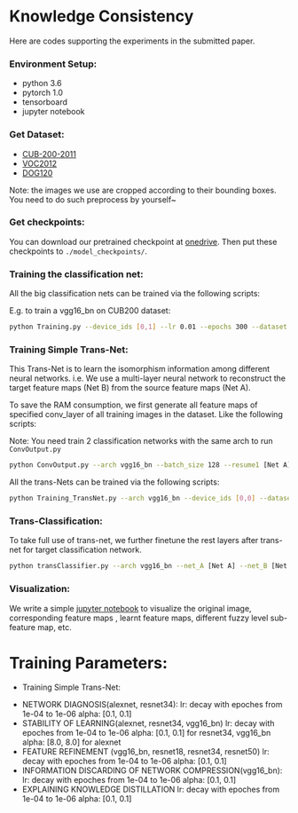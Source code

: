 # Knowledge Consistency

Here are codes supporting the experiments in the submitted paper.

### Environment Setup:

* python 3.6
* pytorch 1.0
* tensorboard
* jupyter notebook

### Get Dataset:

* [CUB-200-2011](http://www.vision.caltech.edu/visipedia/CUB-200.html)
* [VOC2012](http://host.robots.ox.ac.uk/pascal/VOC/voc2012/index.html)
* [DOG120](http://vision.stanford.edu/aditya86/ImageNetDogs/)

Note: the images we use are cropped according to their bounding boxes. You need to do such preprocess by yourself~

### Get checkpoints:

You can download our pretrained checkpoint at [onedrive](https://1drv.ms/f/s!Amc5_0GAHzFXmnk3FPJbyJmOlwbi). Then put these checkpoints to `./model_checkpoints/`.


### Training the classification net:

All the big classification nets can be trained via the following scripts:

E.g. to train a vgg16_bn on CUB200 dataset:

```bash
python Training.py --device_ids [0,1] --lr 0.01 --epochs 300 --dataset CUB200 --save_epoch 50 --suffix lr-2_sd0 --seed 0 --batch-size 128 --epoch_step 60 --arch vgg16_bn
```

### Training Simple Trans-Net:

This Trans-Net is to learn the isomorphism information among different neural networks. i.e. We use a multi-layer neural network to reconstruct the target feature maps (Net B) from the source feature maps (Net A).

To save the RAM consumption, we first generate all feature maps of specified conv_layer of all training images in the dataset. Like the following scripts:

Note: You need train 2 classification networks with the same arch to run `ConvOutput.py`

```bash
python ConvOutput.py --arch vgg16_bn --batch_size 128 --resume1 [Net A] --resume2 [Net B] --dataset CUB200 --conv_layer 30
```

All the trans-Nets can be trained via the following scripts:

```bash
python Training_TransNet.py --arch vgg16_bn --device_ids [0,0] --dataset CUB200 --conv_layer 30 --convOut_path [feature map path] --lr 0.0001 --alpha [0.1,0.1] --epochs 1000 --suffix a0.1_lr-4
```

### Trans-Classification:

To take full use of trans-net, we further finetune the rest layers after trans-net for target classification network.  

```bash
python transClassifier.py --arch vgg16_bn --net_A [Net A] --net_B [Net B] --resume_Ys [Trans-Net] --dataset CUB200 --gpu 0 --conv_layer 30 --epochs 1000 --lr 0.00001 --logspace 2 --suffix lr-5_lg2
```

### Visualization:

We write a simple [jupyter notebook](vis.ipynb) to visualize the original image, corresponding feature maps , learnt feature maps, different fuzzy level sub-feature map, etc.

# Training Parameters:
- Training Simple Trans-Net:
+ NETWORK DIAGNOSIS(alexnet, resnet34):
lr: decay with epoches from 1e-04 to 1e-06 
alpha: [0.1, 0.1]
+ STABILITY OF LEARNING(alexnet, resnet34, vgg16_bn)
lr: decay with epoches from 1e-04 to 1e-06 
alpha: [0.1, 0.1] for resnet34, vgg16_bn
alpha: [8.0, 8.0] for alexnet
+ FEATURE REFINEMENT (vgg16_bn, resnet18, resnet34, resnet50)
lr: decay with epoches from 1e-04 to 1e-06 
alpha: [0.1, 0.1]
+ INFORMATION DISCARDING OF NETWORK COMPRESSION(vgg16_bn):
lr: decay with epoches from 1e-04 to 1e-06 
alpha: [0.1, 0.1]
+ EXPLAINING KNOWLEDGE DISTILLATION
lr: decay with epoches from 1e-04 to 1e-06 
alpha: [0.1, 0.1]





